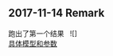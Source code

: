 ## 2017-11-14 Remark  
跑出了第一个结果  
![]  
[具体模型和参数](https://discuss.gluon.ai/t/topic/2399/21?u=davidwang)

